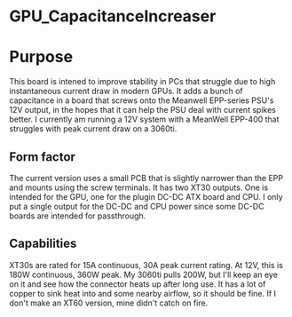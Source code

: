 # GPU_CapacitanceIncreaser

# Purpose
This board is intened to improve stability in PCs that struggle due to high instantaneous current draw in modern GPUs. It adds a bunch of capacitance in a board that screws onto the Meanwell EPP-series PSU's 12V output, in the hopes that it can help the PSU deal with current spikes better. I currently am running a 12V system with a MeanWell EPP-400 that struggles with peak current draw on a 3060ti.

## Form factor
The current version uses a small PCB that is slightly narrower than the EPP and mounts using the screw terminals. It has two XT30 outputs. One is intended for the GPU, one for the plugin DC-DC ATX board and CPU. I only put a single output for the DC-DC and CPU power since some DC-DC boards are intended for passthrough. 

## Capabilities
XT30s are rated for 15A continuous, 30A peak current rating. At 12V, this is 180W continuous, 360W peak. My 3060ti pulls 200W, but I'll keep an eye on it and see how the connector heats up after long use. It has a lot of copper to sink heat into and some nearby airflow, so it should be fine. If I don't make an XT60 version, mine didn't catch on fire.
